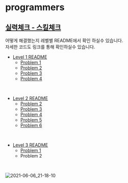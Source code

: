 # programmers
## [실력체크 - 스킬체크](https://programmers.co.kr/skill_checks)

어떻게 해결했는지 레벨별 README에서 확인 하실수 있습니다. <br>
자세한 코드도 링크를 통해 확인하실수 있습니다. <br>

- [Level 1 README](https://github.com/kyu-kim-kr/programmers/tree/master/src/skillcheck/level1)
  * [Problem 1](https://github.com/kyu-kim-kr/programmers/blob/master/src/skillcheck/level1/Problem1.java)
  * [Problem 2](https://github.com/kyu-kim-kr/programmers/blob/master/src/skillcheck/level1/Problem2.java)
  * [Problem 3](https://github.com/kyu-kim-kr/programmers/blob/master/src/skillcheck/level1/Problem3.java)
  * [Problem 4](https://github.com/kyu-kim-kr/programmers/blob/master/src/skillcheck/level1/Problem4.java)
  
<br>

- [Level 2 README](https://github.com/kyu-kim-kr/programmers/tree/master/src/skillcheck/level2)
  * [Problem 2](https://github.com/kyu-kim-kr/programmers/blob/master/src/skillcheck/level2/Problem2.java)
  * [Problem 3](https://github.com/kyu-kim-kr/programmers/blob/master/src/skillcheck/level2/Problem3.java)
  * [Problem 4](https://github.com/kyu-kim-kr/programmers/blob/master/src/skillcheck/level2/Problem4.java)
  * [Problem 5](https://github.com/kyu-kim-kr/programmers/blob/master/src/skillcheck/level2/Problem5.java)
  * [Problem 6](https://github.com/kyu-kim-kr/programmers/blob/master/src/skillcheck/level2/Problem6.java)

<br>

- [Level 3 README](https://github.com/kyu-kim-kr/programmers/tree/master/src/skillcheck/level3)
  * [Problem 1](https://github.com/kyu-kim-kr/programmers/blob/master/src/skillcheck/level3/Problem1.java)
  * Problem 2

<br>

![2021-06-06_21-18-10](https://user-images.githubusercontent.com/59721293/120919251-b54a1c00-c70c-11eb-8d22-128827eb450e.jpg)





